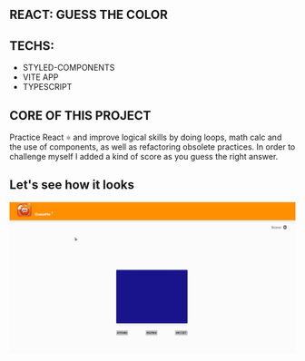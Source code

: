 ## REACT: GUESS THE COLOR

## TECHS:
- STYLED-COMPONENTS
- VITE APP
- TYPESCRIPT

## CORE OF THIS PROJECT
Practice React <kbd>⚛️</kbd> and improve logical skills
by doing loops, math calc and the use of components,
as well as refactoring obsolete practices.
In order to challenge myself I added a kind of score as you guess the right answer.
<h2>Let's see how it looks</h2>

![Guess the colors](/src/assets/guesscolor.gif)
